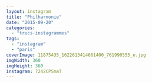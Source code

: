 ```yaml
---
layout: instagram
title: "Philharmonie"
date: "2015-09-20"
categories: 
  - "trucs-instagrammes"
tags: 
  - "instagram"
  - "paris"
coverImage: 11875435_1622613414661400_761990555_n.jpg
imgWidth: 360
imgHeight: 360
instagram: 7242CPSmaT
---
```

